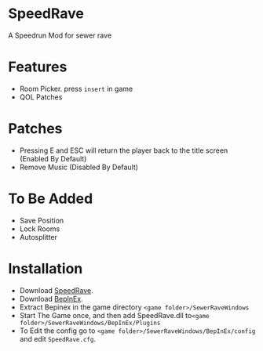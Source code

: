 # SpeedRave
 A Speedrun Mod for sewer rave

# Features
 * Room Picker. press ``insert`` in game
 * QOL Patches
   
 # Patches
  * Pressing E and ESC will return the player back to the title screen (Enabled By Default)
  * Remove Music (Disabled By Default)
    
 # To Be Added
  * Save Position
  * Lock Rooms
  * Autosplitter

# Installation
* Download [SpeedRave](https://github.com/CodeNameMeteor/SpeedRave/releases).
* Download [BepInEx](https://github.com/BepInEx/BepInEx/releases/).
* Extract Bepinex in the game directory ``<game folder>/SewerRaveWindows``
* Start The Game once, and then add SpeedRave.dll to``<game folder>/SewerRaveWindows/BepInEx/Plugins``
* To Edit the config go to ``<game folder>/SewerRaveWindows/BepInEx/config`` and edit ``SpeedRave.cfg``.
